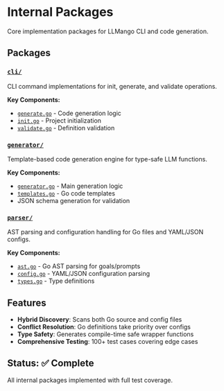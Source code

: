 # Internal Packages

Core implementation packages for LLMango CLI and code generation.

## Packages

### [`cli/`](cli/)
CLI command implementations for init, generate, and validate operations.

**Key Components:**
- [`generate.go`](cli/generate.go) - Code generation logic
- [`init.go`](cli/init.go) - Project initialization
- [`validate.go`](cli/validate.go) - Definition validation

### [`generator/`](generator/)
Template-based code generation engine for type-safe LLM functions.

**Key Components:**
- [`generator.go`](generator/generator.go) - Main generation logic
- [`templates.go`](generator/templates.go) - Go code templates
- JSON schema generation for validation

### [`parser/`](parser/)
AST parsing and configuration handling for Go files and YAML/JSON configs.

**Key Components:**
- [`ast.go`](parser/ast.go) - Go AST parsing for goals/prompts
- [`config.go`](parser/config.go) - YAML/JSON configuration parsing
- [`types.go`](parser/types.go) - Type definitions

## Features

- **Hybrid Discovery**: Scans both Go source and config files
- **Conflict Resolution**: Go definitions take priority over configs
- **Type Safety**: Generates compile-time safe wrapper functions
- **Comprehensive Testing**: 100+ test cases covering edge cases

## Status: ✅ Complete

All internal packages implemented with full test coverage.